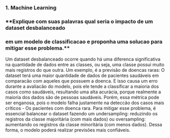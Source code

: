 ### 1. Machine Learning
### **Explique com suas palavras qual seria o impacto de um dataset desbalanceado 
### em um modelo de classificacao e proponha uma solucao para mitigar esse problema.**

Um dataset desbalanceado ocorre quando há uma diferenca significativa na quantidade
de dados entre as classes, ou seja, uma classe possui muito mais registros do que outra.
Um exemplo, é a previsão de doencas raras: O dataset terá uma maior quantidade de dados
de pacientes saudáveis em comparacão com aqueles que possuem a doenca. E isso causa um erro
durante a avaliacão do modelo, pois ele tende a classificar a maioria dos casos como saudáveis,
resultando uma alta acurácia, porque realmente a maioria dos dados são de pessoas saudáveis.
Porém, essa métrica pode ser enganosa, pois o modelo falha justamente na deteccão dos casos
mais críticos - Os pacientes com doenca rara.
Para mitigar esse problema, é essencial balancear o dataset fazendo um 
undersampling: reduzindo os registros da classe majoritária (com mais dados) ou 
oversampling: aumentando os registros da classe minoritária (com menos dados).
Dessa forma, o modelo poderá realizar previsões mais confiáveis.
